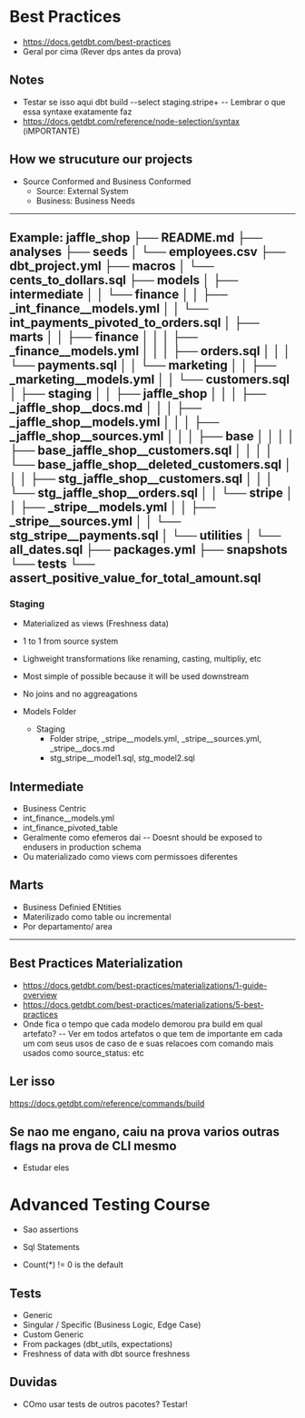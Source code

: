 # Best Practices 
- https://docs.getdbt.com/best-practices
- Geral por cima (Rever dps antes da prova)

## Notes
- Testar se isso aqui  dbt build --select staging.stripe+
 -- Lembrar o que essa syntaxe exatamente faz 
- https://docs.getdbt.com/reference/node-selection/syntax (iMPORTANTE)

## How we strucuture our projects
- Source Conformed and Business Conformed
  - Source: External System
  - Business: Business Needs
---------------------------------------------------------------------------------
Example:
  jaffle_shop
├── README.md
├── analyses
├── seeds
│   └── employees.csv
├── dbt_project.yml
├── macros
│   └── cents_to_dollars.sql
├── models
│   ├── intermediate
│   │   └── finance
│   │       ├── _int_finance__models.yml
│   │       └── int_payments_pivoted_to_orders.sql
│   ├── marts
│   │   ├── finance
│   │   │   ├── _finance__models.yml
│   │   │   ├── orders.sql
│   │   │   └── payments.sql
│   │   └── marketing
│   │       ├── _marketing__models.yml
│   │       └── customers.sql
│   ├── staging
│   │   ├── jaffle_shop
│   │   │   ├── _jaffle_shop__docs.md
│   │   │   ├── _jaffle_shop__models.yml
│   │   │   ├── _jaffle_shop__sources.yml
│   │   │   ├── base
│   │   │   │   ├── base_jaffle_shop__customers.sql
│   │   │   │   └── base_jaffle_shop__deleted_customers.sql
│   │   │   ├── stg_jaffle_shop__customers.sql
│   │   │   └── stg_jaffle_shop__orders.sql
│   │   └── stripe
│   │       ├── _stripe__models.yml
│   │       ├── _stripe__sources.yml
│   │       └── stg_stripe__payments.sql
│   └── utilities
│       └── all_dates.sql
├── packages.yml
├── snapshots
└── tests
    └── assert_positive_value_for_total_amount.sql
---------------------------------------------------------------------------------

### Staging
- Materialized as views (Freshness data)
- 1 to 1 from source system
- Lighweight transformations like renaming, casting, multipliy, etc
- Most simple of possible because it will be used downstream
- No joins and no aggreagations

- Models Folder
  - Staging
    - Folder stripe, _stripe__models.yml, _stripe__sources.yml, _stripe__docs.md
    - stg_stripe__model1.sql, stg_model2.sql


## Intermediate
- Business Centric
- int_finance__models.yml
- int_finance_pivoted_table
- Geralmente como efemeros dai
 -- Doesnt should be exposed to endusers in production schema
- Ou materializado como views com permissoes diferentes

## Marts
- Business Definied ENtities
- Materilizado como table ou incremental
- Por departamento/ area
-----------------------------------------------------------
## Best Practices Materialization
- https://docs.getdbt.com/best-practices/materializations/1-guide-overview
- https://docs.getdbt.com/best-practices/materializations/5-best-practices
- Onde fica o tempo que cada modelo demorou pra build em qual artefato?
 -- Ver em todos artefatos o que tem de importante em cada um com seus usos de caso
 de e suas relacoes com comando mais usados como source_status: etc

## Ler isso 
https://docs.getdbt.com/reference/commands/build

## Se nao me engano, caiu na prova varios outras flags na prova de CLI mesmo
- Estudar eles

# Advanced Testing Course
- Sao assertions
- Sql Statements

- Count(*) != 0 is the default


## Tests
- Generic
- Singular / Specific (Business Logic, Edge Case)
- Custom Generic
- From packages (dbt_utils, expectations)
- Freshness of data with dbt source freshness

## Duvidas
- COmo usar tests de outros pacotes? Testar!
